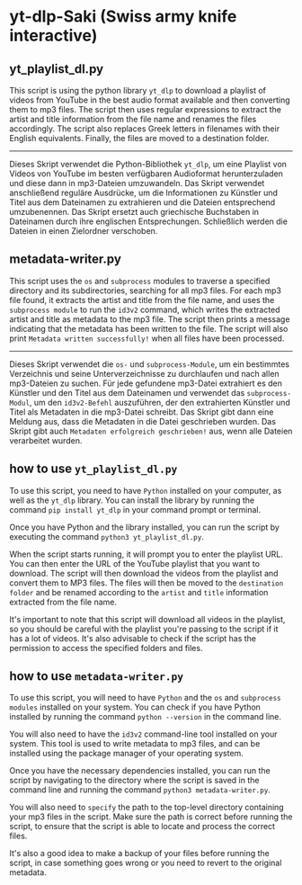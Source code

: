 # yt-dlp-Saki (Swiss army knife interactive)

## yt_playlist_dl.py

This script is using the python library `yt_dlp` to download a playlist of videos from YouTube in the best audio format available and then converting them to mp3 files. The script then uses regular expressions to extract the artist and title information from the file name and renames the files accordingly. The script also replaces Greek letters in filenames with their English equivalents. Finally, the files are moved to a destination folder.

<hr />

Dieses Skript verwendet die Python-Bibliothek `yt_dlp`, um eine Playlist von Videos von YouTube im besten verfügbaren Audioformat herunterzuladen und diese dann in mp3-Dateien umzuwandeln. Das Skript verwendet anschließend reguläre Ausdrücke, um die Informationen zu Künstler und Titel aus dem Dateinamen zu extrahieren und die Dateien entsprechend umzubenennen. Das Skript ersetzt auch griechische Buchstaben in Dateinamen durch ihre englischen Entsprechungen. Schließlich werden die Dateien in einen Zielordner verschoben.

## metadata-writer.py

This script uses the `os` and `subprocess` modules to traverse a specified directory and its subdirectories, searching for all mp3 files. For each mp3 file found, it extracts the artist and title from the file name, and uses the `subprocess module` to run the `id3v2` command, which writes the extracted artist and title as metadata to the mp3 file. The script then prints a message indicating that the metadata has been written to the file. The script will also print `Metadata written successfully!` when all files have been processed.

<hr />

Dieses Skript verwendet die `os-` und `subprocess-Module`, um ein bestimmtes Verzeichnis und seine Unterverzeichnisse zu durchlaufen und nach allen mp3-Dateien zu suchen. Für jede gefundene mp3-Datei extrahiert es den Künstler und den Titel aus dem Dateinamen und verwendet das `subprocess-Modul`, um den `id3v2-Befehl` auszuführen, der den extrahierten Künstler und Titel als Metadaten in die mp3-Datei schreibt. Das Skript gibt dann eine Meldung aus, dass die Metadaten in die Datei geschrieben wurden. Das Skript gibt auch `Metadaten erfolgreich geschrieben!` aus, wenn alle Dateien verarbeitet wurden.

## how to use `yt_playlist_dl.py`

To use this script, you need to have `Python` installed on your computer, as well as the `yt_dlp` library. You can install the library by running the command `pip install yt_dlp` in your command prompt or terminal.

Once you have Python and the library installed, you can run the script by executing the command `python3 yt_playlist_dl.py`.

When the script starts running, it will prompt you to enter the playlist URL. You can then enter the URL of the YouTube playlist that you want to download. The script will then download the videos from the playlist and convert them to MP3 files. The files will then be moved to the `destination folder` and be renamed according to the `artist` and `title` information extracted from the file name.

It's important to note that this script will download all videos in the playlist, so you should be careful with the playlist you're passing to the script if it has a lot of videos.
It's also advisable to check if the script has the permission to access the specified folders and files.

## how to use `metadata-writer.py`

To use this script, you will need to have `Python` and the `os` and `subprocess modules` installed on your system. You can check if you have Python installed by running the command `python --version` in the command line.

You will also need to have the `id3v2` command-line tool installed on your system. This tool is used to write metadata to mp3 files, and can be installed using the package manager of your operating system.

Once you have the necessary dependencies installed, you can run the script by navigating to the directory where the script is saved in the command line and running the command `python3 metadata-writer.py`.

You will also need to `specify` the path to the top-level directory containing your mp3 files in the script. Make sure the path is correct before running the script, to ensure that the script is able to locate and process the correct files.

It's also a good idea to make a backup of your files before running the script, in case something goes wrong or you need to revert to the original metadata.
